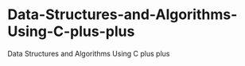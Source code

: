 # Data-Structures-and-Algorithms-Using-C-plus-plus
Data Structures and Algorithms Using C plus plus

